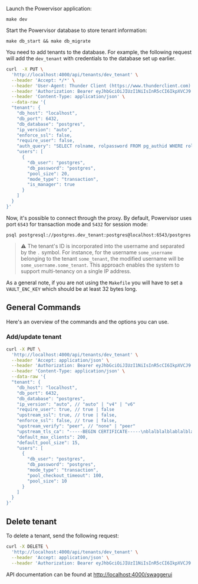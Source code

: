 Launch the Powervisor application:

```
make dev
```

Start the Powervisor database to store tenant information:

```
make db_start && make db_migrate
```

You need to add tenants to the database. For example, the following request will
add the `dev_tenant` with credentials to the database set up earlier.

```bash
curl  -X PUT \
  'http://localhost:4000/api/tenants/dev_tenant' \
  --header 'Accept: */*' \
  --header 'User-Agent: Thunder Client (https://www.thunderclient.com)' \
  --header 'Authorization: Bearer eyJhbGciOiJIUzI1NiIsInR5cCI6IkpXVCJ9.eyJpc3MiOiJzdXBhYmFzZSIsInJvbGUiOiJhbm9uIiwiaWF0IjoxNjQ1MTkyODI0LCJleHAiOjE5NjA3Njg4MjR9.M9jrxyvPLkUxWgOYSf5dNdJ8v_eRrq810ShFRT8N-6M' \
  --header 'Content-Type: application/json' \
  --data-raw '{
  "tenant": {
    "db_host": "localhost",
    "db_port": 6432,
    "db_database": "postgres",
    "ip_version": "auto",
    "enforce_ssl": false,
    "require_user": false,
    "auth_query": "SELECT rolname, rolpassword FROM pg_authid WHERE rolname=$1;",
    "users": [
      {
        "db_user": "postgres",
        "db_password": "postgres",
        "pool_size": 20,
        "mode_type": "transaction",
        "is_manager": true
      }
    ]
  }
}'
```

Now, it's possible to connect through the proxy. By default, Powervisor uses port
`6543` for transaction mode and `5432` for session mode:

```
psql postgresql://postgres.dev_tenant:postgres@localhost:6543/postgres
```

> :warning: The tenant's ID is incorporated into the username and separated by
> the `.` symbol. For instance, for the username `some_username` belonging to
> the tenant `some_tenant`, the modified username will be
> `some_username.some_tenant`. This approach enables the system to support
> multi-tenancy on a single IP address.

As a general note, if you are not using the `Makefile` you will have to set a
`VAULT_ENC_KEY` which should be at least 32 bytes long.

## General Commands

Here's an overview of the commands and the options you can use.

### Add/update tenant

```bash
curl -X PUT \
  'http://localhost:4000/api/tenants/dev_tenant' \
  --header 'Accept: application/json' \
  --header 'Authorization: Bearer eyJhbGciOiJIUzI1NiIsInR5cCI6IkpXVCJ9.eyJpc3MiOiJzdXBhYmFzZSIsInJvbGUiOiJhbm9uIiwiaWF0IjoxNjQ1MTkyODI0LCJleHAiOjE5NjA3Njg4MjR9.M9jrxyvPLkUxWgOYSf5dNdJ8v_eRrq810ShFRT8N-6M' \
  --header 'Content-Type: application/json' \
  --data-raw '{
  "tenant": {
    "db_host": "localhost",
    "db_port": 6432,
    "db_database": "postgres",
    "ip_version": "auto", // "auto" | "v4" | "v6"
    "require_user": true, // true | false
    "upstream_ssl": true, // true | false,
    "enforce_ssl": false, // true | false,
    "upstream_verify": "peer", // "none" | "peer"
    "upstream_tls_ca": "-----BEGIN CERTIFICATE-----\nblalblalblablalblalblaba\n-----END CERTIFICATE-----\n", // "",
    "default_max_clients": 200,
    "default_pool_size": 15,
    "users": [
      {
        "db_user": "postgres",
        "db_password": "postgres",
        "mode_type": "transaction",
        "pool_checkout_timeout": 100,
        "pool_size": 10
      }
    ]
  }
}'
```

## Delete tenant

To delete a tenant, send the following request:

```bash
curl -X DELETE \
  'http://localhost:4000/api/tenants/dev_tenant' \
  --header 'Accept: application/json' \
  --header 'Authorization: Bearer eyJhbGciOiJIUzI1NiIsInR5cCI6IkpXVCJ9.eyJpc3MiOiJzdXBhYmFzZSIsInJvbGUiOiJhbm9uIiwiaWF0IjoxNjQ1MTkyODI0LCJleHAiOjE5NjA3Njg4MjR9.M9jrxyvPLkUxWgOYSf5dNdJ8v_eRrq810ShFRT8N-6M'
```

API documentation can be found at [http://localhost:4000/swaggerui](http://localhost:4000/swaggerui)
